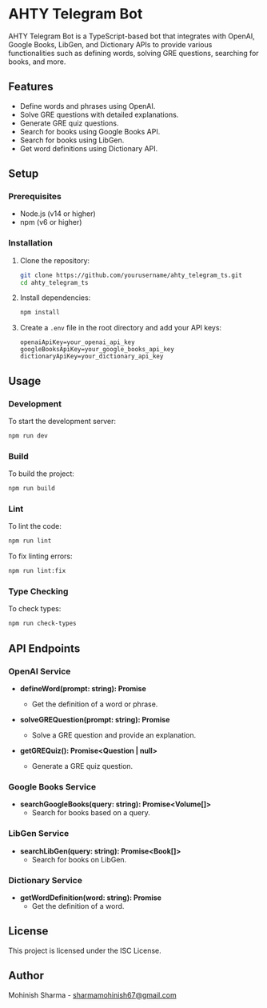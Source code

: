 # AHTY Telegram Bot

AHTY Telegram Bot is a TypeScript-based bot that integrates with OpenAI, Google Books, LibGen, and Dictionary APIs to provide various functionalities such as defining words, solving GRE questions, searching for books, and more.

## Features

- Define words and phrases using OpenAI.
- Solve GRE questions with detailed explanations.
- Generate GRE quiz questions.
- Search for books using Google Books API.
- Search for books using LibGen.
- Get word definitions using Dictionary API.

## Setup

### Prerequisites

- Node.js (v14 or higher)
- npm (v6 or higher)

### Installation

1. Clone the repository:

    ```sh
    git clone https://github.com/yourusername/ahty_telegram_ts.git
    cd ahty_telegram_ts
    ```

2. Install dependencies:

    ```sh
    npm install
    ```

3. Create a `.env` file in the root directory and add your API keys:

    ```env
    openaiApiKey=your_openai_api_key
    googleBooksApiKey=your_google_books_api_key
    dictionaryApiKey=your_dictionary_api_key
    ```

## Usage

### Development

To start the development server:

```sh
npm run dev
```

### Build

To build the project:

```sh
npm run build
```

### Lint

To lint the code:

```sh
npm run lint
```

To fix linting errors:

```sh
npm run lint:fix
```

### Type Checking

To check types:

```sh
npm run check-types
```

## API Endpoints

### OpenAI Service

- **defineWord(prompt: string): Promise<string>**
  - Get the definition of a word or phrase.

- **solveGREQuestion(prompt: string): Promise<string>**
  - Solve a GRE question and provide an explanation.

- **getGREQuiz(): Promise<Question | null>**
  - Generate a GRE quiz question.

### Google Books Service

- **searchGoogleBooks(query: string): Promise<Volume[]>**
  - Search for books based on a query.

### LibGen Service

- **searchLibGen(query: string): Promise<Book[]>**
  - Search for books on LibGen.

### Dictionary Service

- **getWordDefinition(word: string): Promise<Definition>**
  - Get the definition of a word.

## License

This project is licensed under the ISC License.

## Author

Mohinish Sharma - [sharmamohinish67@gmail.com](mailto:sharmamohinish67@gmail.com)
